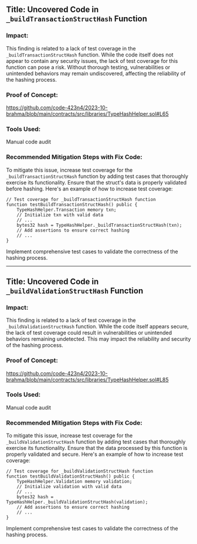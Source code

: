 ## Title: Uncovered Code in `_buildTransactionStructHash` Function

### Impact:
This finding is related to a lack of test coverage in the `_buildTransactionStructHash` function. While the code itself does not appear to contain any security issues, the lack of test coverage for this function can pose a risk. Without thorough testing, vulnerabilities or unintended behaviors may remain undiscovered, affecting the reliability of the hashing process.

### Proof of Concept:
https://github.com/code-423n4/2023-10-brahma/blob/main/contracts/src/libraries/TypeHashHelper.sol#L65

### Tools Used:
Manual code audit

### Recommended Mitigation Steps with Fix Code:
To mitigate this issue, increase test coverage for the `_buildTransactionStructHash` function by adding test cases that thoroughly exercise its functionality. Ensure that the struct's data is properly validated before hashing. Here's an example of how to increase test coverage:

```solidity
// Test coverage for _buildTransactionStructHash function
function testBuildTransactionStructHash() public {
    TypeHashHelper.Transaction memory txn;
    // Initialize txn with valid data
    // ...
    bytes32 hash = TypeHashHelper._buildTransactionStructHash(txn);
    // Add assertions to ensure correct hashing
    // ...
}
```

Implement comprehensive test cases to validate the correctness of the hashing process.

--------------------------------------------------------------------------------------------

## Title: Uncovered Code in `_buildValidationStructHash` Function

### Impact:
This finding is related to a lack of test coverage in the `_buildValidationStructHash` function. While the code itself appears secure, the lack of test coverage could result in vulnerabilities or unintended behaviors remaining undetected. This may impact the reliability and security of the hashing process.

### Proof of Concept:
https://github.com/code-423n4/2023-10-brahma/blob/main/contracts/src/libraries/TypeHashHelper.sol#L85

### Tools Used:
Manual code audit

### Recommended Mitigation Steps with Fix Code:
To mitigate this issue, increase test coverage for the `_buildValidationStructHash` function by adding test cases that thoroughly exercise its functionality. Ensure that the data processed by this function is properly validated and secure. Here's an example of how to increase test coverage:

```solidity
// Test coverage for _buildValidationStructHash function
function testBuildValidationStructHash() public {
    TypeHashHelper.Validation memory validation;
    // Initialize validation with valid data
    // ...
    bytes32 hash = TypeHashHelper._buildValidationStructHash(validation);
    // Add assertions to ensure correct hashing
    // ...
}
```

Implement comprehensive test cases to validate the correctness of the hashing process.